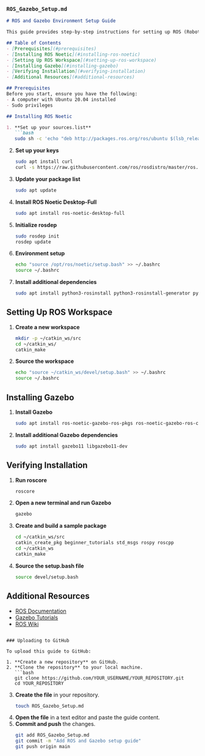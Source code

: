 ### `ROS_Gazebo_Setup.md`

```markdown
# ROS and Gazebo Environment Setup Guide

This guide provides step-by-step instructions for setting up ROS (Robot Operating System) and Gazebo on your system. Follow these steps to get your development environment ready for robotics projects.

## Table of Contents
- [Prerequisites](#prerequisites)
- [Installing ROS Noetic](#installing-ros-noetic)
- [Setting Up ROS Workspace](#setting-up-ros-workspace)
- [Installing Gazebo](#installing-gazebo)
- [Verifying Installation](#verifying-installation)
- [Additional Resources](#additional-resources)

## Prerequisites
Before you start, ensure you have the following:
- A computer with Ubuntu 20.04 installed
- Sudo privileges

## Installing ROS Noetic

1. **Set up your sources.list**
   ```bash
   sudo sh -c 'echo "deb http://packages.ros.org/ros/ubuntu $(lsb_release -sc) main" > /etc/apt/sources.list.d/ros-noetic.list'
   ```

2. **Set up your keys**
   ```bash
   sudo apt install curl
   curl -s https://raw.githubusercontent.com/ros/rosdistro/master/ros.asc | sudo apt-key add -
   ```

3. **Update your package list**
   ```bash
   sudo apt update
   ```

4. **Install ROS Noetic Desktop-Full**
   ```bash
   sudo apt install ros-noetic-desktop-full
   ```

5. **Initialize rosdep**
   ```bash
   sudo rosdep init
   rosdep update
   ```

6. **Environment setup**
   ```bash
   echo "source /opt/ros/noetic/setup.bash" >> ~/.bashrc
   source ~/.bashrc
   ```

7. **Install additional dependencies**
   ```bash
   sudo apt install python3-rosinstall python3-rosinstall-generator python3-wstool build-essential
   ```

## Setting Up ROS Workspace

1. **Create a new workspace**
   ```bash
   mkdir -p ~/catkin_ws/src
   cd ~/catkin_ws/
   catkin_make
   ```

2. **Source the workspace**
   ```bash
   echo "source ~/catkin_ws/devel/setup.bash" >> ~/.bashrc
   source ~/.bashrc
   ```

## Installing Gazebo

1. **Install Gazebo**
   ```bash
   sudo apt install ros-noetic-gazebo-ros-pkgs ros-noetic-gazebo-ros-control
   ```

2. **Install additional Gazebo dependencies**
   ```bash
   sudo apt install gazebo11 libgazebo11-dev
   ```

## Verifying Installation

1. **Run roscore**
   ```bash
   roscore
   ```

2. **Open a new terminal and run Gazebo**
   ```bash
   gazebo
   ```

3. **Create and build a sample package**
   ```bash
   cd ~/catkin_ws/src
   catkin_create_pkg beginner_tutorials std_msgs rospy roscpp
   cd ~/catkin_ws
   catkin_make
   ```

4. **Source the setup.bash file**
   ```bash
   source devel/setup.bash
   ```

## Additional Resources

- [ROS Documentation](http://wiki.ros.org/noetic/Installation/Ubuntu)
- [Gazebo Tutorials](http://gazebosim.org/tutorials)
- [ROS Wiki](http://wiki.ros.org/)


```

### Uploading to GitHub

To upload this guide to GitHub:

1. **Create a new repository** on GitHub.
2. **Clone the repository** to your local machine.
   ```bash
   git clone https://github.com/YOUR_USERNAME/YOUR_REPOSITORY.git
   cd YOUR_REPOSITORY
   ```
3. **Create the file** in your repository.
   ```bash
   touch ROS_Gazebo_Setup.md
   ```
4. **Open the file** in a text editor and paste the guide content.
5. **Commit and push** the changes.
   ```bash
   git add ROS_Gazebo_Setup.md
   git commit -m "Add ROS and Gazebo setup guide"
   git push origin main
   ```
